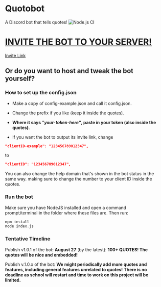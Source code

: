 # Quotobot
A Discord bot that tells quotes!
![Node.js CI](https://github.com/ssharker21/quotobot/workflows/Node.js%20CI/badge.svg)

# [INVITE THE BOT TO YOUR SERVER!](http://quotobot.ml)
[Invite Link](http://quotobot.ml)

## Or do you want to host and tweak the bot yourself?

### How to set up the config.json
- Make a copy of config-example.json and call it config.json. 

- Change the prefix if you like (keep it inside the quotes). 

- **Where it says *"your-token-here"*, paste in your token (also inside the quotes).** 

- If you want the bot to output its invite link, change
```json
"clientID-example": "123456789012347",
```
to
```json
"clientID": "123456789012347",
```
You can also change the help domain that's shown in the bot status in the same way.
making sure to change the number to your client ID inside the quotes.
### Run the bot
Make sure you have NodeJS installed and open a command prompt/terminal in the folder where these files are. Then run:
```bash
npm install
node index.js
```
### Tentative Timeline
Publish v1.0.1 of the bot: **August 27** (by the latest): **100+ QUOTES! The quotes will be nice and embedded!**

Publish v.1.0.x of the bot: **We might periodically add more quotes and features, including general features unrelated to quotes! There is no deadline as school will restart and time to work on this project will be limited.**

